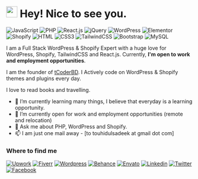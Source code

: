 <h1><img src="https://emojis.slackmojis.com/emojis/images/1531849430/4246/blob-sunglasses.gif?1531849430" width="30"/> Hey! Nice to see you.</h1>

![JavaScript](https://img.shields.io/badge/JavaScript-F7DF1E?style=flat-square&logo=javascript&logoColor=black)
![PHP](https://img.shields.io/badge/PHP-777BB4?style=flat-square&logo=php&logoColor=white)
![React.js](https://img.shields.io/badge/React.js-0081CB?style=flat-square&logo=react&logoColor=61DAFB)
![jQuery](https://img.shields.io/badge/jQuery-0769AD?style=flat-square&logo=jquery&logoColor=white)
![WordPress](https://img.shields.io/badge/Wordpress-21759B?style=flat-square&logo=wordpress&logoColor=white)
![Elementor](https://img.shields.io/badge/Elementor-9146FF?style=flat-square&logo=elementor&logoColor=white)
![Shopify](https://img.shields.io/static/v1?style=flat-square&message=Shopify&color=7AB55C&logo=Shopify&logoColor=white&label=)
![HTML](https://img.shields.io/badge/HTML5-E34F26?style=flat-square&logo=html5&logoColor=white)
![CSS3](https://img.shields.io/badge/CSS3-1572B6?style=flat-square&logo=css3&logoColor=white)
![TailwindCSS](https://img.shields.io/badge/Tailwind_CSS-38B2AC?style=flat-square&logo=tailwind-css&logoColor=white)
![Bootstrap](https://img.shields.io/badge/Bootstrap-563D7C?style=flat-square&logo=bootstrap&logoColor=white)
![MySQL](https://img.shields.io/badge/MySQL-005C84?style=flat-square&logo=mysql&logoColor=white)

I am a Full Stack WordPress & Shopify Expert with a huge love for WordPress, Shopify, TailwindCSS and React.js. Currently, **I'm open to work and employment opportunities**.

I am the founder of [tCoderBD](https://tcoderbd.com). 
I Actively code on WordPress & Shopify themes and plugins every day.

I love to read books and travelling.

- 🌱 I’m currently learning many things, I believe that everyday is a learning opportunity.
- 👯 I’m currently open for work and employment opportunities (remote and relocation)
- 💬 Ask me about PHP, WordPress and Shopify.
- 📫 I am just one mail away - [to touhidulsadeek at gmail dot com]


### Where to find me
[![Upwork](https://img.shields.io/badge/upwork-14A801?style=flat-square&logo=Upwork&logoColor=white)](https://www.upwork.com/freelancers/~010111c6ff07dc9525)
[![Fiverr](https://img.shields.io/badge/Fiverr-1DBE72?style=flat-square&logo=Fiverr&logoColor=white)](https://fiverr.com/touhidbd)
[![Wordpress](https://img.shields.io/badge/Wordpress-21759B?style=flat-square&logo=wordpress&logoColor=white)](https://profiles.wordpress.org/tcoder)
[![Behance](https://img.shields.io/badge/Behance-0056FF?style=flat-square&logo=Behance&logoColor=white)](https://www.behance.net/touhidbd)
[![Envato](https://img.shields.io/badge/Envato-81B441?style=flat-square&logo=Envato&logoColor=white)](https://themeforest.net/user/tcoderbd)
[![Linkedin](https://img.shields.io/badge/LinkedIn-0077B5?style=flat-square&logo=linkedin&logoColor=white)](https://www.linkedin.com/in/touhidulsadeek/) 
[![Twitter](https://img.shields.io/badge/Twitter-1DA1F2?style=flat-square&logo=twitter&logoColor=white)](https://twitter.com/touhidulsadeek)
[![Facebook](https://img.shields.io/badge/Facebook-1877F2?style=flat-square&logo=facebook&logoColor=white)](https://facebook.com/touhidulsadeek)
